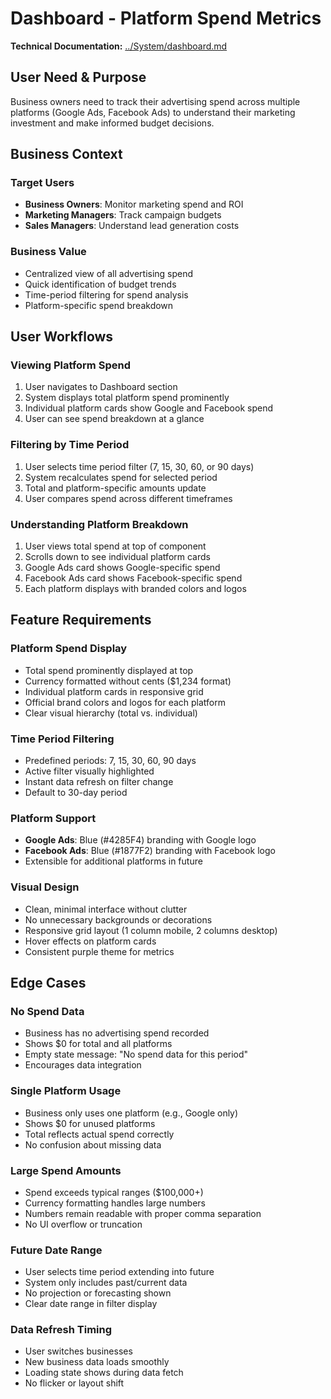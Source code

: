 # Dashboard - Platform Spend Metrics

**Technical Documentation:** [../System/dashboard.md](../System/dashboard.md)

## User Need & Purpose

Business owners need to track their advertising spend across multiple platforms (Google Ads, Facebook Ads) to understand their marketing investment and make informed budget decisions.

## Business Context

### Target Users
- **Business Owners**: Monitor marketing spend and ROI
- **Marketing Managers**: Track campaign budgets
- **Sales Managers**: Understand lead generation costs

### Business Value
- Centralized view of all advertising spend
- Quick identification of budget trends
- Time-period filtering for spend analysis
- Platform-specific spend breakdown

## User Workflows

### Viewing Platform Spend
1. User navigates to Dashboard section
2. System displays total platform spend prominently
3. Individual platform cards show Google and Facebook spend
4. User can see spend breakdown at a glance

### Filtering by Time Period
1. User selects time period filter (7, 15, 30, 60, or 90 days)
2. System recalculates spend for selected period
3. Total and platform-specific amounts update
4. User compares spend across different timeframes

### Understanding Platform Breakdown
1. User views total spend at top of component
2. Scrolls down to see individual platform cards
3. Google Ads card shows Google-specific spend
4. Facebook Ads card shows Facebook-specific spend
5. Each platform displays with branded colors and logos

## Feature Requirements

### Platform Spend Display
- Total spend prominently displayed at top
- Currency formatted without cents ($1,234 format)
- Individual platform cards in responsive grid
- Official brand colors and logos for each platform
- Clear visual hierarchy (total vs. individual)

### Time Period Filtering
- Predefined periods: 7, 15, 30, 60, 90 days
- Active filter visually highlighted
- Instant data refresh on filter change
- Default to 30-day period

### Platform Support
- **Google Ads**: Blue (#4285F4) branding with Google logo
- **Facebook Ads**: Blue (#1877F2) branding with Facebook logo
- Extensible for additional platforms in future

### Visual Design
- Clean, minimal interface without clutter
- No unnecessary backgrounds or decorations
- Responsive grid layout (1 column mobile, 2 columns desktop)
- Hover effects on platform cards
- Consistent purple theme for metrics

## Edge Cases

### No Spend Data
- Business has no advertising spend recorded
- Shows $0 for total and all platforms
- Empty state message: "No spend data for this period"
- Encourages data integration

### Single Platform Usage
- Business only uses one platform (e.g., Google only)
- Shows $0 for unused platforms
- Total reflects actual spend correctly
- No confusion about missing data

### Large Spend Amounts
- Spend exceeds typical ranges ($100,000+)
- Currency formatting handles large numbers
- Numbers remain readable with proper comma separation
- No UI overflow or truncation

### Future Date Range
- User selects time period extending into future
- System only includes past/current data
- No projection or forecasting shown
- Clear date range in filter display

### Data Refresh Timing
- User switches businesses
- New business data loads smoothly
- Loading state shows during data fetch
- No flicker or layout shift

